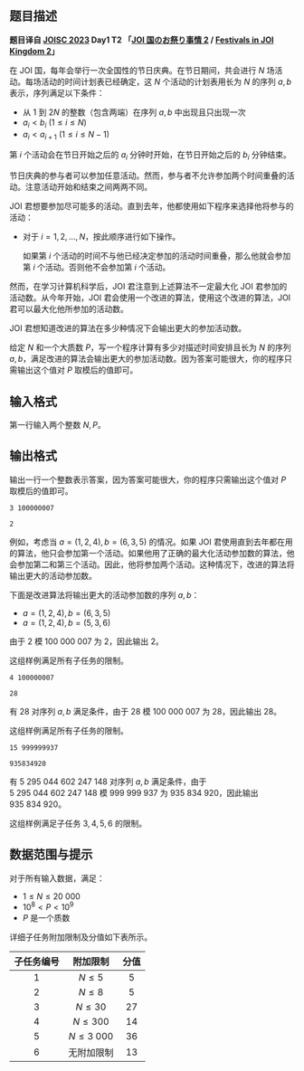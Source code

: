 ## 题目描述

**题目译自 [JOISC 2023](https://www.ioi-jp.org/camp/2023/2023-sp-tasks/index.html) Day1 T2 「[JOI 国のお祭り事情 2](https://www.ioi-jp.org/camp/2023/2023-sp-tasks/contest1/festival2.pdf) / [Festivals in JOI Kingdom 2](https://www.ioi-jp.org/camp/2023/2023-sp-tasks/contest1/festival2-en.pdf)」**

在 JOI 国，每年会举行一次全国性的节日庆典。在节日期间，共会进行 $N$ 场活动。每场活动的时间计划表已经确定，这 $N$ 个活动的计划表用长为 $N$ 的序列 $a,b$ 表示，序列满足以下条件：

- 从 $1$ 到 $2N$ 的整数（包含两端）在序列 $a,b$ 中出现且只出现一次
- $a_i<b_i\ (1\le i\le N)$
- $a_i<a_{i+1}\ (1\le i\le N-1)$

第 $i$ 个活动会在节日开始之后的 $a_i$ 分钟时开始，在节日开始之后的 $b_i$ 分钟结束。

节日庆典的参与者可以参加任意活动。然而，参与者不允许参加两个时间重叠的活动。注意活动开始和结束之间两两不同。

JOI 君想要参加尽可能多的活动。直到去年，他都使用如下程序来选择他将参与的活动：

- 对于 $i=1,2,\ldots,N$，按此顺序进行如下操作。

  如果第 $i$ 个活动的时间不与他已经决定参加的活动时间重叠，那么他就会参加第 $i$ 个活动。否则他不会参加第 $i$ 个活动。

然而，在学习计算机科学后，JOI 君注意到上述算法不一定最大化 JOI 君参加的活动数。从今年开始，JOI 君会使用一个改进的算法，使用这个改进的算法，JOI 君可以最大化他所参加的活动数。

JOI 君想知道改进的算法在多少种情况下会输出更大的参加活动数。

给定 $N$ 和一个大质数 $P$，写一个程序计算有多少对描述时间安排且长为 $N$ 的序列 $a,b$，满足改进的算法会输出更大的参加活动数。因为答案可能很大，你的程序只需输出这个值对 $P$ 取模后的值即可。

## 输入格式

第一行输入两个整数 $N,P$。

## 输出格式

输出一行一个整数表示答案，因为答案可能很大，你的程序只需输出这个值对 $P$ 取模后的值即可。

```input1
3 100000007

```

```output1
2

```



例如，考虑当 $a=(1,2,4),b=(6,3,5)$ 的情况。如果 JOI 君使用直到去年都在用的算法，他只会参加第一个活动。如果他用了正确的最大化活动参加数的算法，他会参加第二和第三个活动。因此，他将参加两个活动。这种情况下，改进的算法将输出更大的活动参加数。

下面是改进算法将输出更大的活动参加数的序列 $a,b$：

- $a=(1,2,4),b=(6,3,5)$
- $a=(1,2,4),b=(5,3,6)$

由于 $2$ 模 $100\ 000\ 007$ 为 $2$，因此输出 $2$。

这组样例满足所有子任务的限制。

```input2
4 100000007

```

```output2
28

```



有 $28$ 对序列 $a,b$​ 满足条件，由于 $28$ 模 $100\ 000\ 007$ 为 $28$，因此输出 $28$。

这组样例满足所有子任务的限制。

```input3
15 999999937

```

```output3
935834920

```



有 $5\ 295\ 044\ 602\ 247\ 148$ 对序列 $a,b$ 满足条件，由于 $5\ 295\ 044\ 602\ 247\ 148$ 模 $999\ 999\ 937$ 为 $935\ 834\ 920$，因此输出 $935\ 834\ 920$。

这组样例满足子任务 $3,4,5,6$ 的限制。

## 数据范围与提示

对于所有输入数据，满足：

- $1\le N\le 20\ 000$
- $10^8<P<10^9$
- $P$ 是一个质数

详细子任务附加限制及分值如下表所示。

| 子任务编号 |   附加限制    | 分值 |
| :--------: | :-----------: | :--: |
|    $1$     |   $N\le 5$    | $5$  |
|    $2$     |   $N\le 8$    | $5$  |
|    $3$     |   $N\le 30$   | $27$ |
|    $4$     |  $N\le 300$   | $14$ |
|    $5$     | $N\le 3\ 000$ | $36$ |
|    $6$     |  无附加限制   | $13$ |



